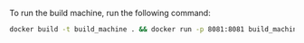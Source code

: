 To run the build machine, run the following command:

```bash
docker build -t build_machine . && docker run -p 8081:8081 build_machine
```


